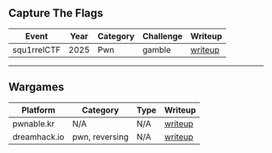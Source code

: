 ## Capture The Flags

| Event         | Year | Category         | Challenge       | Writeup                 |
|---------------|------|------------------|------------------|-------------------------|
| squ1rrelCTF     | 2025 | Pwn        | gamble           | [writeup](https://example.com/dicectf-babyvm) |

---

## Wargames

| Platform       | Category             | Type  | Writeup                     |
|----------------|----------------------|---------------------|-----------------------------|
| pwnable.kr     | N/A  | N/A        | [writeup](https://pwnable.kr) |
| dreamhack.io    | pwn, reversing | N/A | [writeup](https://dreamhack.io) |
